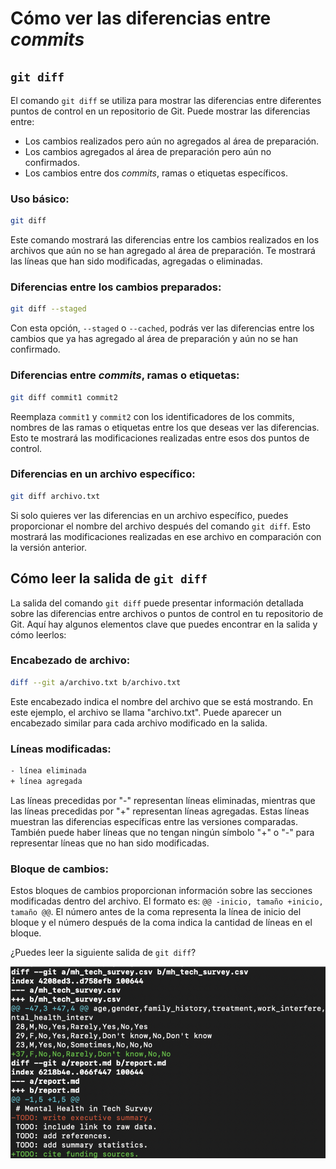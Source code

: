 # Cómo ver las diferencias entre *commits*

## `git diff`

El comando `git diff` se utiliza para mostrar las diferencias entre diferentes puntos de control en un repositorio de Git. Puede mostrar las diferencias entre:

- Los cambios realizados pero aún no agregados al área de preparación.
- Los cambios agregados al área de preparación pero aún no confirmados.
- Los cambios entre dos *commits*, ramas o etiquetas específicos.

### Uso básico:

```bash
git diff
```

Este comando mostrará las diferencias entre los cambios realizados en los archivos que aún no se han agregado al área de preparación. Te mostrará las líneas que han sido modificadas, agregadas o eliminadas.

### Diferencias entre los cambios preparados:

```bash
git diff --staged
```

Con esta opción, `--staged` o `--cached`, podrás ver las diferencias entre los cambios que ya has agregado al área de preparación y aún no se han confirmado.

### Diferencias entre *commits*, ramas o etiquetas:

```bash
git diff commit1 commit2
```

Reemplaza `commit1` y `commit2` con los identificadores de los commits, nombres de las ramas o etiquetas entre los que deseas ver las diferencias. Esto te mostrará las modificaciones realizadas entre esos dos puntos de control.

### Diferencias en un archivo específico:

```bash
git diff archivo.txt
```

Si solo quieres ver las diferencias en un archivo específico, puedes proporcionar el nombre del archivo después del comando `git diff`. Esto mostrará las modificaciones realizadas en ese archivo en comparación con la versión anterior.

## Cómo leer la salida de `git diff`

La salida del comando `git diff` puede presentar información detallada sobre las diferencias entre archivos o puntos de control en tu repositorio de Git. Aquí hay algunos elementos clave que puedes encontrar en la salida y cómo leerlos:

### Encabezado de archivo: 

```bash
diff --git a/archivo.txt b/archivo.txt
```

Este encabezado indica el nombre del archivo que se está mostrando. En este ejemplo, el archivo se llama "archivo.txt". Puede aparecer un encabezado similar para cada archivo modificado en la salida.

### Líneas modificadas:

```bash
- línea eliminada
+ línea agregada
```

Las líneas precedidas por "-" representan líneas eliminadas, mientras que las líneas precedidas por "+" representan líneas agregadas. Estas líneas muestran las diferencias específicas entre las versiones comparadas. También puede haber líneas que no tengan ningún símbolo "+" o "-" para representar líneas que no han sido modificadas.

### Bloque de cambios:

Estos bloques de cambios proporcionan información sobre las secciones modificadas dentro del archivo. El formato es: `@@ -inicio, tamaño +inicio, tamaño @@`. El número antes de la coma representa la línea de inicio del bloque y el número después de la coma indica la cantidad de líneas en el bloque.

¿Puedes leer la siguiente salida de `git diff`?

![](images/git_diff_output.png)
